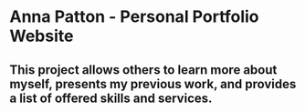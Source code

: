 # **Anna Patton - Personal Portfolio Website**
## This project allows others to learn more about myself, presents my previous work, and provides a list of offered skills and services.